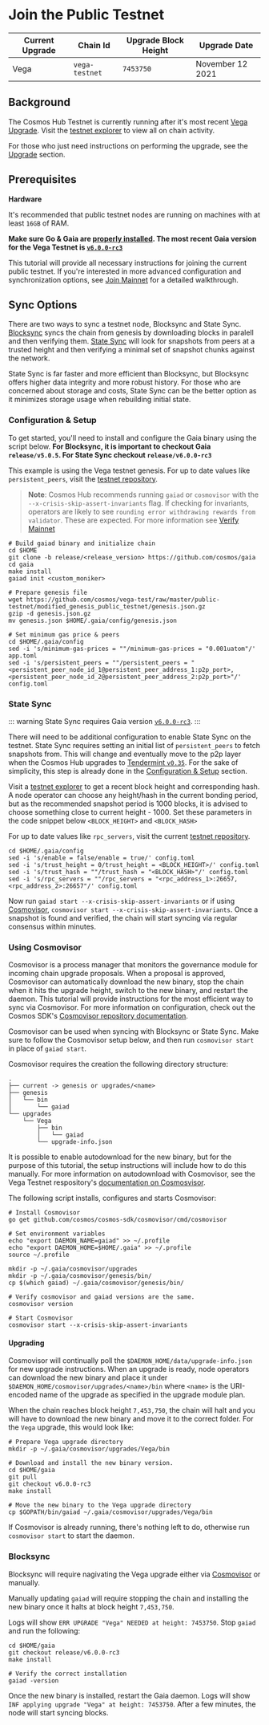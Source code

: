 <!--
order: 4
-->

# Join the Public Testnet

| Current Upgrade | Chain Id       | Upgrade Block Height | Upgrade Date     |
| --------------- | -------------- | -------------------- | ---------------- |
| Vega            | `vega-testnet` | `7453750`            | November 12 2021 |


## Background
The Cosmos Hub Testnet is currently running after it's most recent [Vega Upgrade](https://interchain-io.medium.com/cosmos-hub-vega-upgrade-testnet-details-e9c5d69a59c). Visit the [testnet explorer](https://vega-explorer.hypha.coop/) to view all on chain activity.

For those who just need instructions on performing the upgrade, see the [Upgrade](#upgrading) section.

## Prerequisites

**Hardware**

It's recommended that public testnet nodes are running on machines with at least `16GB` of RAM.

**Make sure Go & Gaia are [properly installed](../getting-started/installation.md). The most recent Gaia version for the Vega Testnet is [`v6.0.0-rc3`](https://github.com/cosmos/gaia/tree/v6.0.0-rc3)**


This tutorial will provide all necessary instructions for joining the current public testnet. If you're interested in more advanced configuration and synchronization options, see [Join Mainnet](./join-mainnet.md) for a detailed walkthrough.

## Sync Options
There are two ways to sync a testnet node, Blocksync and State Sync. [Blocksync](https://docs.tendermint.com/master/tendermint-core/block-sync/) syncs the chain from genesis by downloading blocks in paralell and then verifying them. [State Sync](https://docs.tendermint.com/master/tendermint-core/state-sync/#) will look for snapshots from peers at a trusted height and then verifying a minimal set of snapshot chunks against the network.

State Sync is far faster and more efficient than Blocksync, but Blocksync offers higher data integrity and more robust history. For those who are concerned about storage and costs, State Sync can be the better option as it minimizes storage usage when rebuilding initial state.

### Configuration & Setup

To get started, you'll need to install and configure the Gaia binary using the script below. **For Blocksync, it is important to checkout Gaia `release/v5.0.5`. For State Sync checkout `release/v6.0.0-rc3`**

This example is using the Vega testnet genesis. For up to date values like `persistent_peers`, visit the [testnet repository](https://github.com/cosmos/testnets).

> **Note**: Cosmos Hub recommends running `gaiad` or `cosmovisor` with the `--x-crisis-skip-assert-invariants` flag. If checking for invariants, operators are likely to see `rounding error withdrawing rewards from validator`. These are expected. For more information see [Verify Mainnet](./join-mainnet.md#verify-mainnet)

```
# Build gaiad binary and initialize chain
cd $HOME
git clone -b release/<release_version> https://github.com/cosmos/gaia
cd gaia
make install
gaiad init <custom_moniker>

# Prepare genesis file
wget https://github.com/cosmos/vega-test/raw/master/public-testnet/modified_genesis_public_testnet/genesis.json.gz
gzip -d genesis.json.gz
mv genesis.json $HOME/.gaia/config/genesis.json

# Set minimum gas price & peers
cd $HOME/.gaia/config
sed -i 's/minimum-gas-prices = ""/minimum-gas-prices = "0.001uatom"/' app.toml
sed -i 's/persistent_peers = ""/persistent_peers = "<persistent_peer_node_id_1@persistent_peer_address_1:p2p_port>,<persistent_peer_node_id_2@persistent_peer_address_2:p2p_port>"/' config.toml
```

### State Sync

::: warning
State Sync requires Gaia version [`v6.0.0-rc3`](https://github.com/cosmos/gaia/tree/release/v6.0.0-rc3).
:::

There will need to be additional configuration to enable State Sync on the testnet. State Sync requires setting an initial list of `persistent_peers` to fetch snapshots from. This will change and eventually move to the p2p layer when the Cosmos Hub upgrades to [Tendermint `v0.35`](https://github.com/tendermint/tendermint/issues/6491). For the sake of simplicity, this step is already done in the [Configuration & Setup](#configuration-amp=-setup) section.

Visit a [testnet explorer](https://vega-explorer.hypha.coop/) to get a recent block height and corresponding hash. A node operator can choose any height/hash in the current bonding period, but as the recommended snapshot period is 1000 blocks, it is advised to choose something close to current height - 1000. Set these parameters in the code snippet below `<BLOCK_HEIGHT>` and `<BLOCK_HASH>`

For up to date values like `rpc_servers`, visit the current [testnet repository](https://github.com/cosmos/testnets).

```
cd $HOME/.gaia/config
sed -i 's/enable = false/enable = true/' config.toml
sed -i 's/trust_height = 0/trust_height = <BLOCK_HEIGHT>/' config.toml
sed -i 's/trust_hash = ""/trust_hash = "<BLOCK_HASH>"/' config.toml
sed -i 's/rpc_servers = ""/rpc_servers = "<rpc_address_1>:26657,<rpc_address_2>:26657"/' config.toml
```

Now run `gaiad start --x-crisis-skip-assert-invariants` or if using [Cosmovisor](#using-cosmovisor),  `cosmovisor start --x-crisis-skip-assert-invariants`. Once a snapshot is found and verified, the chain will start syncing via regular consensus within minutes.

### Using Cosmovisor

Cosmovisor is a process manager that monitors the governance module for incoming chain upgrade proposals. When a proposal is approved, Cosmovisor can automatically download the new binary, stop the chain when it hits the upgrade height, switch to the new binary, and restart the daemon. This tutorial will provide instructions for the most efficient way to sync via Cosmovisor. For more information on configuration, check out the Cosmos SDK's [Cosmovisor repository documentation](https://github.com/cosmos/cosmos-sdk/tree/master/cosmovisor#auto-download).

Cosmovisor can be used when syncing with Blocksync or State Sync. Make sure to follow the Cosmovisor setup below, and then run `cosmovisor start` in place of `gaiad start`.

Cosmovisor requires the creation the following directory structure:
```shell
.
├── current -> genesis or upgrades/<name>
├── genesis
│   └── bin
│       └── gaiad
└── upgrades
    └── Vega
        ├── bin
        │   └── gaiad
        └── upgrade-info.json
```

It is possible to enable autodownload for the new binary, but for the purpose of this tutorial, the setup instructions will include how to do this manually. For more information on autodownload with Cosmovisor, see the Vega Testnet respository's [documentation on Cosmosvisor](https://github.com/cosmos/vega-test/blob/master/local-testnet/README.md#Cosmovisor).

The following script installs, configures and starts Cosmovisor:

```
# Install Cosmovisor
go get github.com/cosmos/cosmos-sdk/cosmovisor/cmd/cosmovisor

# Set environment variables
echo "export DAEMON_NAME=gaiad" >> ~/.profile
echo "export DAEMON_HOME=$HOME/.gaia" >> ~/.profile
source ~/.profile

mkdir -p ~/.gaia/cosmovisor/upgrades
mkdir -p ~/.gaia/cosmovisor/genesis/bin/
cp $(which gaiad) ~/.gaia/cosmovisor/genesis/bin/

# Verify cosmovisor and gaiad versions are the same.
cosmovisor version

# Start Cosmovisor
cosmovisor start --x-crisis-skip-assert-invariants
```

#### Upgrading

Cosmovisor will continually poll the `$DAEMON_HOME/data/upgrade-info.json` for new upgrade instructions. When an upgrade is ready, node operators can download the new binary and place it under `$DAEMON_HOME/cosmovisor/upgrades/<name>/bin` where `<name>` is the URI-encoded name of the upgrade as specified in the upgrade module plan.

When the chain reaches block height `7,453,750`, the chain will halt and you will have to download the new binary and move it to the correct folder. For the `Vega` upgrade, this would look like:
```
# Prepare Vega upgrade directory
mkdir -p ~/.gaia/cosmovisor/upgrades/Vega/bin

# Download and install the new binary version.
cd $HOME/gaia
git pull
git checkout v6.0.0-rc3
make install

# Move the new binary to the Vega upgrade directory
cp $GOPATH/bin/gaiad ~/.gaia/cosmovisor/upgrades/Vega/bin
```

If Cosmovisor is already running, there's nothing left to do, otherwise run `cosmovisor start` to start the daemon.

### Blocksync
Blocksync will require nagivating the Vega upgrade either via [Cosmovisor](#using-cosmovisor) or manually.

Manually updating `gaiad` will require stopping the chain and installing the new binary once it halts at block height `7,453,750`.

Logs will show `ERR UPGRADE "Vega" NEEDED at height: 7453750`. Stop `gaiad` and run the following:

```
cd $HOME/gaia
git checkout release/v6.0.0-rc3
make install

# Verify the correct installation
gaiad -version
```

Once the new binary is installed, restart the Gaia daemon. Logs will show `INF applying upgrade "Vega" at height: 7453750`. After a few minutes, the node will start syncing blocks.
